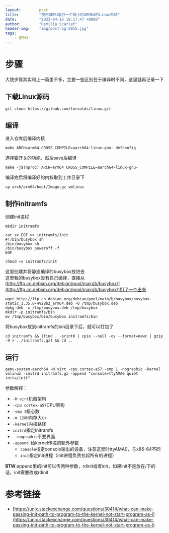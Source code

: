 ```yaml
---
layout:        post
title:         "使用QEMU运行一个最小的ARM64的Linux系统"
date:          "2023-04-16 18:17:47 +0800"
author:        "Remilia Scarlet"
header-img:    "img/post-bg-2015.jpg"
tags:
    - QEMU
---
```


# 步骤 #

大致步骤其实和上一篇差不多，主要一些区别在于编译时不同，这里就再记录一下

## 下载Linux源码 ##

    git clone https://github.com/torvalds/linux.git

## 编译 ##

进入仓库后编译内核

    make ARCH=arm64 CROSS_COMPILE=aarch64-linux-gnu- defconfig

选择要开关的功能，然后save后编译

    make -j$(nproc) ARCH=arm64 CROSS_COMPILE=aarch64-linux-gnu-

编译完后将编译好的内核取到工作目录下

    cp arch/arm64/boot/Image.gz vmlinuz

## 制作initramfs ##

创建init进程

    mkdir initramfs

    cat << EOF >> initramfs/init
    #!/bin/busybox sh
    /bin/busybox sh
    /bin/busybox poweroff -f
    EOF

    chmod +x initramfs/init

这里创建并将静态编译的busybox放进去  
这里我的busybox没有自己编译，直接从[http://ftp.cn.debian.org/debian/pool/main/b/busybox/](http://ftp.cn.debian.org/debian/pool/main/b/busybox/)扣了一个出来

    wget http://ftp.cn.debian.org/debian/pool/main/b/busybox/busybox-static_1.35.0-4%2Bb2_arm64.deb -O /tmp/busybox.deb
    dpkg-deb -x /tmp/busybox.deb /tmp/busybox
    mkdir -p initramfs/bin
    mv /tmp/busybox/bin/busybox initramfs/bin

将busybox放到initramfs的bin目录下后，就可以打包了

    cd initramfs && (find . -print0 | cpio --null -ov --format=newc | gzip -9 > ../initramfs.gz) && cd ..

## 运行 ##

    qemu-system-aarch64 -M virt -cpu cortex-a57 -smp 1 -nographic -kernel vmlinuz -initrd initramfs.gz -append "console=ttyAMA0 quiet init=/init"

参数解释：<br>
* `-M virt`机器架构
* `-cpu cortex-a57`CPU架构
* `-smp 1`核心数
* `-m 128M`内存大小
* `-kernel`内核路径
* `initrd`指定initramfs
* `--nographic`不要界面
* `-append `给kernel传递的额外参数
    - `console`指定console输出的设备，注意这里时ttyAMA0，与x86-64不同
    - `init`指定init进程（init进程负责拉起所有的进程）

**BTW**:append里的init可以传两种参数，rdinit或者init，如果init不是放在/下的话，init需要改成rdinit


# 参考链接 #
* [https://unix.stackexchange.com/questions/30414/what-can-make-passing-init-path-to-program-to-the-kernel-not-start-program-as-i](https://unix.stackexchange.com/questions/30414/what-can-make-passing-init-path-to-program-to-the-kernel-not-start-program-as-i)

